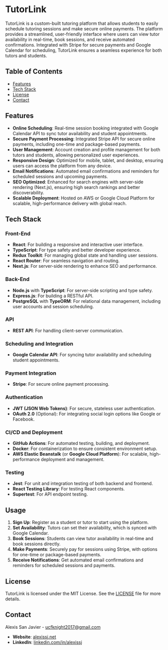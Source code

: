 # TutorLink

TutorLink is a custom-built tutoring platform that allows students to easily schedule tutoring sessions and make secure online payments. The platform provides a streamlined, user-friendly interface where users can view tutor availability in real-time, book sessions, and receive automated confirmations. Integrated with Stripe for secure payments and Google Calendar for scheduling, TutorLink ensures a seamless experience for both tutors and students.

## Table of Contents

- [Features](#features)
- [Tech Stack](#tech-stack)
- [License](#license)
- [Contact](#contact)

## Features

- **Online Scheduling**: Real-time session booking integrated with Google Calendar API to sync tutor availability and student appointments.
- **Secure Payment Processing**: Integrated Stripe API for secure online payments, including one-time and package-based payments.
- **User Management**: Account creation and profile management for both tutors and students, allowing personalized user experiences.
- **Responsive Design**: Optimized for mobile, tablet, and desktop, ensuring users can access the platform from any device.
- **Email Notifications**: Automated email confirmations and reminders for scheduled sessions and upcoming payments.
- **SEO Optimized**: Enhanced for search engines with server-side rendering (Next.js), ensuring high search rankings and better discoverability.
- **Scalable Deployment**: Hosted on AWS or Google Cloud Platform for scalable, high-performance delivery with global reach.

## Tech Stack

### Front-End

- **React**: For building a responsive and interactive user interface.
- **TypeScript**: For type safety and better developer experience.
- **Redux Toolkit**: For managing global state and handling user sessions.
- **React Router**: For seamless navigation and routing.
- **Next.js**: For server-side rendering to enhance SEO and performance.

### Back-End

- **Node.js** with **TypeScript**: For server-side scripting and type safety.
- **Express.js**: For building a RESTful API.
- **PostgreSQL** with **TypeORM**: For relational data management, including user accounts and session scheduling.

### API

- **REST API**: For handling client-server communication.

### Scheduling and Integration

- **Google Calendar API**: For syncing tutor availability and scheduling student appointments.

### Payment Integration

- **Stripe**: For secure online payment processing.

### Authentication

- **JWT (JSON Web Tokens)**: For secure, stateless user authentication.
- **OAuth 2.0** (Optional): For integrating social login options like Google or Facebook.

### CI/CD and Deployment

- **GitHub Actions**: For automated testing, building, and deployment.
- **Docker**: For containerization to ensure consistent environment setup.
- **AWS Elastic Beanstalk** (or **Google Cloud Platform**): For scalable, high-performance deployment and management.

### Testing

- **Jest**: For unit and integration testing of both backend and frontend.
- **React Testing Library**: For testing React components.
- **Supertest**: For API endpoint testing.

## Usage

1. **Sign Up**: Register as a student or tutor to start using the platform.
2. **Set Availability**: Tutors can set their availability, which is synced with Google Calendar.
3. **Book Sessions**: Students can view tutor availability in real-time and book sessions directly.
4. **Make Payments**: Securely pay for sessions using Stripe, with options for one-time or package-based payments.
5. **Receive Notifications**: Get automated email confirmations and reminders for scheduled sessions and payments.

## License

TutorLink is licensed under the MIT License. See the [LICENSE](LICENSE) file for more details.

## Contact

Alexis San Javier - [ucfknight2017@gmail.com](mailto:ucfknight2017@gmail.com)

- **Website**: [alexissj.net](https://www.alexissj.net)
- **LinkedIn**: [linkedin.com/in/alexissj](https://linkedin.com/in/alexissj)
